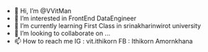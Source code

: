 - 👋 Hi, I’m @VVitMan
- 👀 I’m interested in FrontEnd DataEngineer
- 🌱 I’m currently learning First Class in srinakharinwirot university
- 💞️ I’m looking to collaborate on ...
- 📫 How to reach me 
      IG : vit.ithikorn
      FB : Ithikorn Amornkhana

<!---
VVitMan/VVitMan is a ✨ special ✨ repository because its `README.md` (this file) appears on your GitHub profile.
You can click the Preview link to take a look at your changes.
--->
